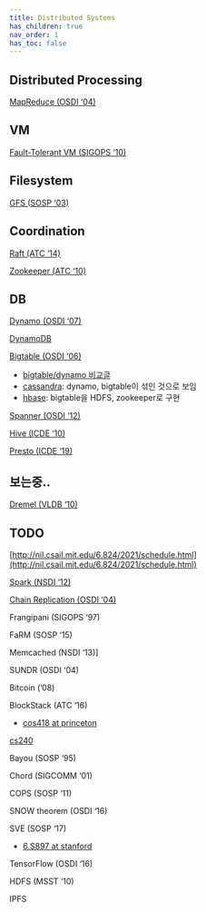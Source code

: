 ```yaml
---
title: Distributed Systems
has_children: true
nav_order: 1
has_toc: false
---
```


## Distributed Processing

[MapReduce (OSDI ‘04)](./mapreduce.md)

## VM

[Fault-Tolerant VM (SIGOPS ‘10)](./fault-tolerant-vm.md)

## Filesystem

[GFS (SOSP ‘03)](./gfs.md)

## Coordination

[Raft (ATC ‘14)](./raft.md)

[Zookeeper (ATC ‘10)](./zookeeper.md)

## DB

[Dynamo (OSDI ‘07)](./dynamo.md)

[DynamoDB](./dynamo-db.md)

[Bigtable (OSDI ‘06)](./bigtable.md)

- [bigtable/dynamo 비교글](http://citeseerx.ist.psu.edu/viewdoc/download?doi=10.1.1.303.2320&rep=rep1&type=pdf)
- [cassandra](https://www.cs.cornell.edu/projects/ladis2009/papers/lakshman-ladis2009.pdf): dynamo, bigtable이 섞인 것으로 보임
- [hbase](https://www.researchgate.net/publication/317399857_HBase_A_NoSQL_Database): bigtable을 HDFS, zookeeper로 구현

[Spanner (OSDI ‘12)](./spanner.md)

[Hive (ICDE ‘10)](./hive.md)

[Presto (ICDE ‘19)](./presto.md)

## 보는중..

[Dremel (VLDB ‘10)](./dremel.md)

## TODO

[http://nil.csail.mit.edu/6.824/2021/schedule.html](http://nil.csail.mit.edu/6.824/2021/schedule.html)

[Spark (NSDI ‘12)](https://www.usenix.org/system/files/conference/nsdi12/nsdi12-final138.pdf)

[Chain Replication (OSDI ‘04)](https://www.cs.cornell.edu/home/rvr/papers/OSDI04.pdf)

Frangipani (SIGOPS ‘97)

FaRM (SOSP ‘15)

Memcached (NSDI ‘13)]

SUNDR (OSDI ‘04)

Bitcoin (’08)

BlockStack (ATC ‘16)

- [cos418 at princeton](https://www.cs.princeton.edu/courses/archive/fall19/cos418/)

[cs240](https://sands.kaust.edu.sa/classes/CS240/F21/)

Bayou (SOSP ‘95)

Chord (SIGCOMM ‘01)

COPS (SOSP ‘11)

SNOW theorem (OSDI ‘16)

SVE (SOSP ‘17)

- [6.S897 at stanford](https://cs.stanford.edu/~matei/courses/2015/6.S897/)


TensorFlow (OSDI ‘16)

HDFS (MSST ‘10)

IPFS